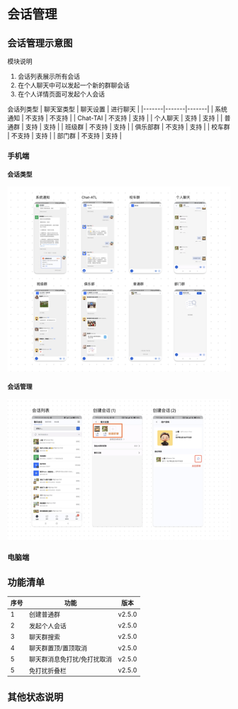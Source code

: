 
# 会话管理


## 会话管理示意图

模块说明

1. 会话列表展示所有会话
2. 在个人聊天中可以发起一个新的群聊会话
3. 在个人详情页面可发起个人会话

 会话列类型
| 聊天室类型 | 聊天设置 | 进行聊天 |
|-------|-------|-------|
| 系统通知 | 不支持 | 不支持 |
| Chat-TAI | 不支持 | 支持 |
| 个人聊天 | 支持 | 支持 |
| 普通群 | 支持 | 支持 |
| 班级群 | 不支持 | 支持 |
| 俱乐部群 | 不支持 | 支持 |
| 校车群 | 不支持 | 支持 |
| 部门群 | 不支持 | 支持 |
### 手机端

#### 会话类型


![alt text](/public/client/conversation/conversation_type.jpg)


#### 会话管理
![alt text](/public/client/conversation/conversation_app.jpg)



### 电脑端

<!-- ![alt text](/public/client/session/login_client.jpg) -->


## 功能清单
| 序号 | 功能 | 版本 |
|-------|-------|-------|
| 1 | 创建普通群 | v2.5.0 |
| 2 | 发起个人会话 | v2.5.0 |
| 3 | 聊天群搜索 | v2.5.0 |
| 4 | 聊天群置顶/置顶取消 | v2.5.0 |
| 5 | 聊天群消息免打扰/免打扰取消 | v2.5.0 |
| 5 | 免打扰折叠栏 | v2.5.0 |


## 其他状态说明



